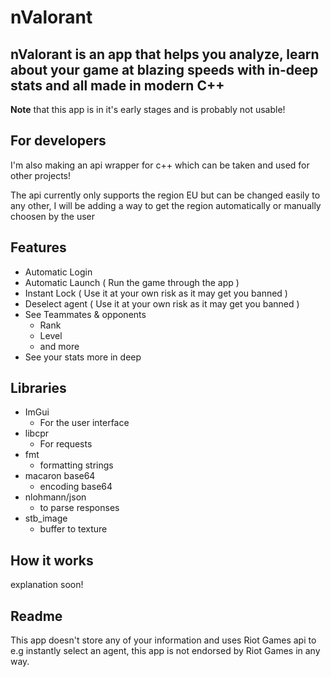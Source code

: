 # nValorant
nValorant is an app that helps you analyze, learn about your game at blazing speeds with in-deep stats and all made in modern C++
---------------------------------
**Note** that this app is in it's early stages and is probably not usable!

## For developers
I'm also making an api wrapper for c++ which can be taken and used for other projects!

The api currently only supports the region EU but can be changed easily to any other, I will be adding
a way to get the region automatically or manually choosen by the user

## Features

- Automatic Login
- Automatic Launch ( Run the game through the app )
- Instant Lock ( Use it at your own risk as it may get you banned )
- Deselect agent ( Use it at your own risk as it may get you banned )
- See Teammates & opponents
  - Rank
  - Level
  - and more
- See your stats more in deep

## Libraries

- ImGui
  - For the user interface
- libcpr
  - For requests
- fmt
  - formatting strings
- macaron base64
  - encoding base64
- nlohmann/json
  - to parse responses
- stb_image
  - buffer to texture

## How it works
explanation soon!

## Readme

This app doesn't store any of your information and uses Riot Games api to e.g instantly select an agent, this app is not endorsed by Riot Games in any way.
